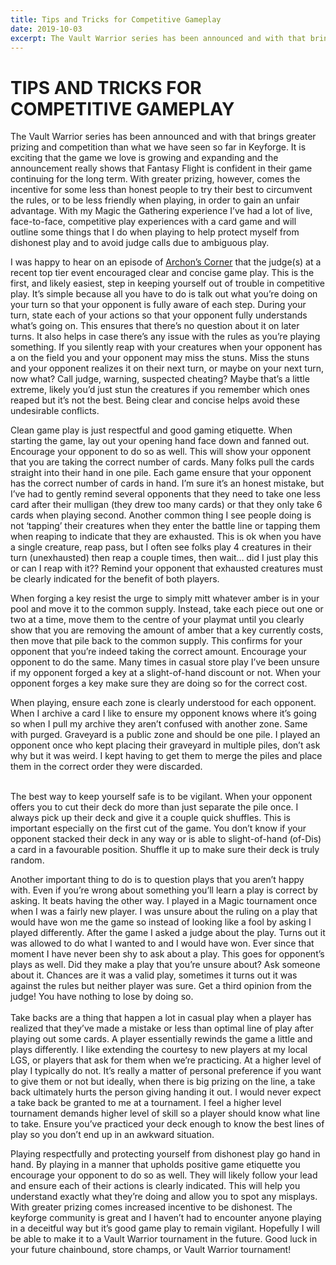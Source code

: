 ```yaml
---
title: Tips and Tricks for Competitive Gameplay
date: 2019-10-03
excerpt: The Vault Warrior series has been announced and with that brings greater prizing and competition than what we have seen so far in Keyforge. It is exciting that the game we love is growing and expanding and the announcement really shows that Fantasy Flight is confident in their game continuing for the long term. With greater prizing, however, comes the incentive for some less than honest people to try their best to circumvent the rules...
---
```

# TIPS AND TRICKS FOR COMPETITIVE GAMEPLAY

The Vault Warrior series has been announced and with that brings greater prizing and competition than what we have seen so far in Keyforge. It is exciting that the game we love is growing and expanding and the announcement really shows that Fantasy Flight is confident in their game continuing for the long term. With greater prizing, however, comes the incentive for some less than honest people to try their best to circumvent the rules, or to be less friendly when playing, in order to gain an unfair advantage. With my Magic the Gathering experience I’ve had a lot of live, face-to-face, competitive play experiences with a card game and will outline some things that I do when playing to help protect myself from dishonest play and to avoid judge calls due to ambiguous play. 

<BigCard name="Zysysyx Shockworm" caption="Shocking!"/>

I was happy to hear on an episode of [Archon’s Corner](http://www.archonscorner.com/category/archons-corner/) that the judge(s) at a recent top tier event encouraged clear and concise game play. This is the first, and likely easiest, step in keeping yourself out of trouble in competitive play. It’s simple because all you have to do is talk out what you’re doing on your turn so that your opponent is fully aware of each step. During your turn, state each of your actions so that your opponent fully understands what’s going on. This ensures that there’s no question about it on later turns. It also helps in case there’s any issue with the rules as you’re playing something. If you silently reap with your creatures when your opponent has a <Card name="Zysysyx Shockworm"/> on the field you and your opponent may miss the stuns. Miss the stuns and your opponent realizes it on their next turn, or maybe on your next turn, now what? Call judge, warning, suspected cheating? Maybe that’s a little extreme, likely you’d just stun the creatures if you remember which ones reaped but it’s not the best. Being clear and concise helps avoid these undesirable conflicts.

<BigCard name="inspiration"/>

Clean game play is just respectful and good gaming etiquette. When starting the game, lay out your opening hand face down and fanned out. Encourage your opponent to do so as well. This will show your opponent that you are taking the correct number of cards. Many folks pull the cards straight into their hand in one pile. Each game ensure that your opponent has the correct number of cards in hand. I’m sure it’s an honest mistake, but I’ve had to gently remind several opponents that they need to take one less card after their mulligan (they drew too many cards) or that they only take 6 cards when playing second. Another common thing I see people doing is not ‘tapping’ their creatures when they enter the battle line or tapping them when reaping to indicate that they are exhausted. This is ok when you have a single creature, reap pass, but I often see folks play 4 creatures in their turn (unexhausted) then reap a couple times, then wait… did I just play this or can I reap with it?? Remind your opponent that exhausted creatures must be clearly indicated for the benefit of both players. 

<BigCard name="key of darkness" caption="No one has ever made a key with this"/>

When forging a key resist the urge to simply mitt whatever amber is in your pool and move it to the common supply. Instead, take each piece out one or two at a time, move them to the centre of your playmat until you clearly show that you are removing the amount of amber that a key currently costs, then move that pile back to the common supply. This confirms for your opponent that you’re indeed taking the correct amount. Encourage your opponent to do the same. Many times in casual store play I’ve been unsure if my opponent forged a key at a slight-of-hand discount or not. When your opponent forges a key make sure they are doing so for the correct cost.

<BigCard name="Sloppy labwork"/>

When playing, ensure each zone is clearly understood for each opponent. When I archive a card I like to ensure my opponent knows where it’s going so when I pull my archive they aren’t confused with another zone. Same with purged. Graveyard is a public zone and should be one pile. I played an opponent once who kept placing their graveyard in multiple piles, don’t ask why but it was weird. I kept having to get them to merge the piles and place them in the correct order they were discarded.
 <br/>
 <br/>

The best way to keep yourself safe is to be vigilant. When your opponent offers you to cut their deck do more than just separate the pile once. I always pick up their deck and give it a couple quick shuffles. This is important especially on the first cut of the game. You don’t know if your opponent stacked their deck in any way or is able to slight-of-hand (of-Dis) a card in a favourable position. Shuffle it up to make sure their deck is truly random. 

<BigCard name="snufflegator" caption="#Shufflegate2019"/>

Another important thing to do is to question plays that you aren’t happy with. Even if you’re wrong about something you’ll learn a play is correct by asking. It beats having the other way. I played in a Magic tournament once when I was a fairly new player. I was unsure about the ruling on a play that would have won me the game so instead of looking like a fool by asking I played differently. After the game I asked a judge about the play. Turns out it was allowed to do what I wanted to and I would have won. Ever since that moment I have never been shy to ask about a play. This goes for opponent’s plays as well. Did they make a play that you’re unsure about? Ask someone about it. Chances are it was a valid play, sometimes it turns out it was against the rules but neither player was sure. Get a third opinion from the judge! You have nothing to lose by doing so. 
<br/>
 <br/>
Take backs are a thing that happen a lot in casual play when a player has realized that they’ve made a mistake or less than optimal line of play after playing out some cards. A player essentially rewinds the game a little and plays differently. I like extending the courtesy to new players at my local LGS, or players that ask for them when we’re practicing. At a higher level of play I typically do not. It’s really a matter of personal preference if you want to give them or not but ideally, when there is big prizing on the line, a take back ultimately hurts the person giving handing it out. I would never expect a take back be granted to me at a tournament. I feel a higher level tournament demands higher level of skill so a player should know what line to take. Ensure you’ve practiced your deck enough to know the best lines of play so you don’t end up in an awkward situation.

<BigCard name="gatekeeper" caption="You shall not pass!"/>

Playing respectfully and protecting yourself from dishonest play go hand in hand. By playing in a manner that upholds positive game etiquette you encourage your opponent to do so as well. They will likely follow your lead and ensure each of their actions is clearly indicated. This will help you understand exactly what they’re doing and allow you to spot any misplays. With greater prizing comes increased incentive to be dishonest. The keyforge community is great and I haven’t had to encounter anyone playing in a deceitful way but it’s good game play to remain vigilant. Hopefully I will be able to make it to a Vault Warrior tournament in the future. Good luck in your future chainbound, store champs, or Vault Warrior tournament!

<Pic name="playmat.png" caption="Finally won a mat!" cols="8"/>

<Comments/>